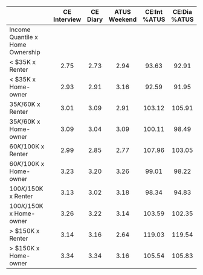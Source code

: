 
|                      | CE<br>Interview |  CE<br>Diary | ATUS<br>Weekend | CE:Int<br>%ATUS | CE:Dia<br>%ATUS |
| -------------------- | :----------: | :----------: | :----------: | :----------: | :----------: |
| Income Quantile x Home Ownership |              |              |              |              |              |
|     < $35K x Renter  |         2.75 |         2.73 |         2.94 |        93.63 |        92.91 |
|     < $35K x Home-owner |         2.93 |         2.91 |         3.16 |        92.59 |        91.95 |
|  $35K/$60K x Renter  |         3.01 |         3.09 |         2.91 |       103.12 |       105.91 |
|  $35K/$60K x Home-owner |         3.09 |         3.04 |         3.09 |       100.11 |        98.49 |
|  $60K/$100K x Renter |         2.99 |         2.85 |         2.77 |       107.96 |       103.05 |
|  $60K/$100K x Home-owner |         3.23 |         3.20 |         3.26 |        99.01 |        98.22 |
| $100K/$150K x Renter |         3.13 |         3.02 |         3.18 |        98.34 |        94.83 |
| $100K/$150K x Home-owner |         3.26 |         3.22 |         3.14 |       103.59 |       102.35 |
|     > $150K x Renter |         3.14 |         3.16 |         2.64 |       119.03 |       119.54 |
|     > $150K x Home-owner |         3.34 |         3.34 |         3.16 |       105.54 |       105.83 |

